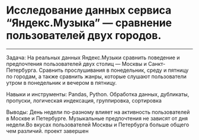 # Исследование данных сервиса “Яндекс.Музыка” — сравнение пользователей двух городов.
*** 
 Задача: На реальных данных Яндекс.Музыки сравнить поведение и предпочтения пользователей двух столиц — Москвы и Санкт-Петербурга. Сравнить прослушивания в понедельник, среду и пятницу по городам, а также сравнить жанры, которые слушают пользователи утром в понедельник и вечером в пятницу.

 Навыки и инструменты: Pandas, Python. Обработка данных, дубликаты, пропуски, логическая индексация, группировка, сортировка

 Выводы: День недели по-разному влияет на активность пользователей в Москве и Петербурге. Музыкальные предпочтения не зависят от дня недели.Во вкусах пользователей Москвы и Петербурга больше общего чем различий.
проект завершен
